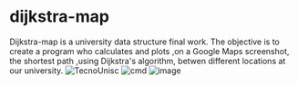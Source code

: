 # dijkstra-map
Dijkstra-map is a university data structure final work. The objective is to create a program who calculates and plots ,on a Google Maps screenshot, the shortest path ,using Dijkstra's algorithm, betwen different locations at our university.
![TecnoUnisc](https://github.com/Fernandoakafox/dijkstra-map/assets/124198375/22f042bb-223d-4c2f-b1d7-ae929ad35a56)
![cmd](https://github.com/Fernandoakafox/dijkstra-map/assets/124198375/29511150-9907-4e14-b0bc-3847ebd1f470)
![image](https://github.com/Fernandoakafox/dijkstra-map/assets/124198375/418c81a0-7690-490e-8914-fbad499c0684)

